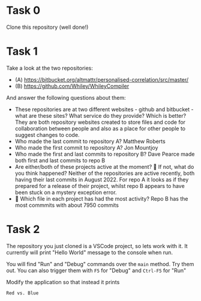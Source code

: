 # Task 0

Clone this repository (well done!)

# Task 1

Take a look at the two repositories:

  * (A) https://bitbucket.org/altmattr/personalised-correlation/src/master/
  * (B) https://github.com/Whiley/WhileyCompiler

And answer the following questions about them:

  * These repositories are at two different websites - github and bitbucket - what are these sites?  What service do they provide? Which is better?
  They are both repository websites created to store files and code for collaboration between people and also as a place for other people to suggest changes to code.
  * Who made the last commit to repository A?
Matthew Roberts
  * Who made the first commit to repository A?
Jon Mountjoy
  * Who made the first and last commits to repository B?
Dave Pearce made both first and last commits to repo B
  * Are either/both of these projects active at the moment? 🤔 If not, what do you think happened?
Neither of the repositories are active recently, both having their last commits in August 2022. For repo A it looks as if they prepared for a release of their project, whilst repo B appears to have been stuck on a mystery exception error.
  * 🤔 Which file in each project has had the most activity?
Repo B has the most commmits with about 7950 commits

# Task 2

The repository you just cloned is a VSCode project, so lets work with it.  It currently will print "Hello World" message to the console when run.

You will find "Run" and "Debug" commands over the `main` method.  Try them out.  You can also trigger them with `F5` for "Debug" and `Ctrl-F5` for "Run"

Modify the application so that instead it prints

~~~~~
Red vs. Blue
~~~~~

